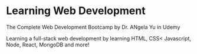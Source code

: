 # Learning Web Development

The Complete Web Development Bootcamp by Dr. ANgela Yu in Udemy

Learning a full-stack web development by learning HTML, CSS< Javascript, Node, React, MongoDB and more!
